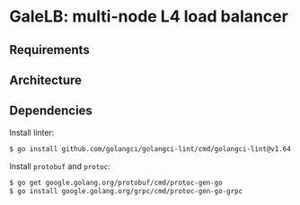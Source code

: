 # GaleLB: multi-node L4 load balancer

## Requirements 

## Architecture

## Dependencies 
Install linter: 
```bash
$ go install github.com/golangci/golangci-lint/cmd/golangci-lint@v1.64.5
```

Install `protobuf` and `protoc`: 
```bash 
$ go get google.golang.org/protobuf/cmd/protoc-gen-go
$ go install google.golang.org/grpc/cmd/protoc-gen-go-grpc
```